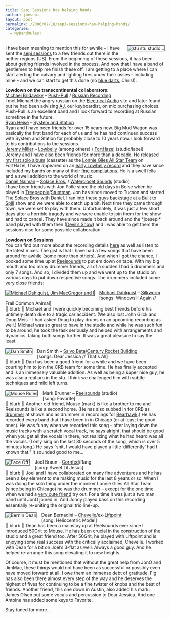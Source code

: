 ```yaml
---
title: Sepi Sessions has helping hands
author: joesepi
layout: post
permalink: /2006/07/18/sepi-sessions-has-helping-hands/
categories:
  - MyBandRules!
---
```

<img border="1" align="right" title="stu stu studio..." alt="stu stu studio..." style="margin: 0px 0px 15px 15px" src="http://pensamplivox.com/gallery/d/1510-2/rs_sepisessions083.jpg" />I have been meaning to mention this for awhile &#8211; I have sent the <a title="The sessions page" target="_blank" href="/sessions">sepi sessions</a> to a few friends out there in the nether regions (US). From the beginning of these sessions, it has been about getting friends involved in the process. And now that I have a band of gentlemen to help me finish these off, I am getting to a place where I can start alerting the calvary and lighting fires under their asses &#8211; including mine &#8211; and we can start to get this done (no <a title="Burn your ass!" target="_blank" href="http://www.urbandictionary.com/define.php?term=blue+dart">blue darts</a>, Chris!).

**Lowdown on the transcontinental collaborators:**  
<a title="MTAR - MySpace" target="_blank" style="text-decoration: underline" href="http://www.myspace.com/michaeltheangryrussian">Michael Bridavsky</a> &#8211; <a title="Push-Pull the band" target="_blank" href="http://www.myspace.com/pushpull">Push-Pull</a> / <a title="Not going here makes Michael Angry!" target="_blank" href="http://www.russianrecording.com/">Russian Recording</a>  
I met Michael the angry russian on the <a target="_blank" title="Don't go here - you'll ruin it." href="http://www.electrical.com">Electrical Audio</a> site and later found out he had been advising <a target="_blank" title="Keytard" href="http://www.myspace.com/allensears">AJ</a>, our keyboardist, on mic purchasing choices. Push-Pull is an excellent band and I look forward to recording at Russian sometime in the future.  
<a target="_blank" title="A dude" style="text-decoration: underline" href="http://myspace.com/rfkheise"> Ryan Heise</a> &#8211; <a target="_blank" title="A rock band for the now" href="http://www.systemandstation.net">System and Station</a>  
Ryan and I have been friends for over 15 years now. Big Mud Wagon was basically the first band for each of us and he has had continued success with System and Station for probably close to 10 years now. I look forward to his contributions to the sessions.  
<a target="_blank" title="dude!" style="text-decoration: underline" href="http://www.myspace.com/jfb"> Jeremy Miller</a> &#8211; <a target="_blank" title="Lowbelly" href="http://www.forthazel.com/lowbelly.html">Lowbelly</a> (among others) / <a target="_blank" title="Boise's greatest record label" href="http://www.forthazel.com">FortHazel</a> (studio/label)  
Jeremy and I have also been friends for more than a decade. He released <a target="_blank" title="without frames" href="http://www.forthazel.com/catalog/fhm021.html">my first solo album</a> (cassette) as the <a title="The one and only..." target="_blank" href="http://pensamplivox.com/sepi/js-holeshot.html">Lonnie Giles All Star Team</a> on FortHazel, I have appeared on an <a title="need frames" target="_blank" href="http://www.forthazel.com/catalog/fhm020.html">early Lowbelly record</a> and they have since included my bands on many of their <a title="Here - FortHazel Comp featuring Friends of Enemies" target="_blank" href="http://www.forthazel.com/catalog/fhm018.html">fine compilations</a>. He is a swell fella and a swell addition to the world of music.  
<span style="text-decoration: underline">Daniel Naiman</span> &#8211; <a target="_blank" title="What a great rock band!" href="http://www.thesolacebros.com">Solace Bros.</a> / <a target="_blank" title="Professional Audio Production in Tucson AZ" href="http://www.wcsounds.com">Watercloset Sounds</a> (studio)  
I have been friends with Jon Polle since the old days in Boise when he played in <a title="No Mouth Pipetting" target="_blank" href="http://myspace.com/treepeoplefanpage">Treepeople</a>/<a title="Stuntman on Epitonic" target="_blank" href="http://www.epitonic.com/index.jsp?refer=http%3A%2F%2Fwww.epitonic.com%2Fartists%2Fstuntman.html">Stuntman</a>. Jon has since moved to Tucson and started The Solace Bros with Daniel. I ran into these guys backstage at a <a title="Built to Rule!!" target="_blank" href="http://www.builttospill.com">Built to Spill</a> show and we were able to catch up a bit. Next time they came through town, we were set to play with them. Unfortunately, it was just a few short days after a horrible tragedy and we were unable to join them for the show and had to cancel. They have since made it back around and the \*joesepi\* band played with them then (<a title="6/6/6" target="_blank" href="http://www.joesepi.com/gallery/v/shows/elboroom_666/">Devil&#8217;s Show</a>) and I was able to get them the sessions disc for some possible collaboration.

**Lowdown on Sessions**  
You can find out more about the recording details <a target="_blank" title="go sessions" href="/sessions">here</a> as well as listen to the latest mixes. The gist is that I have had a few songs that have been around for awhile (some more than others). And when I got the chance, I booked some time up at <a target="_blank" title="Mouse and Fig Rule!!" href="http://www.reelsoundschicago.com">Reelsounds</a> to put em down on tape. With my big mouth and too many drummer friends, all of a sudden I had 5 drummers and only 7 songs. And so, I divided them up and we went up to the studio on various days to put down respective songs. The drummers included some very close friends:

<img border="1" align="left" style="margin: 0px 15px 15px 0px" title="Michael Dahlquist, Jim MacGregor and I" alt="Michael Dahlquist, Jim MacGregor and I" src="http://pensamplivox.com/gallery/d/1380-2/rs_sepisessions018.jpg" /><a target="_blank" title="Miss him so much" href="http://www.dougjohnmichael.com"> Michael Dahlquist</a> &#8211; <a target="_blank" title="Love the Worm!!" href="http://www.silkworm.net">Silkworm</a>  
[songs: Windowsill Again // Frail Common Animal]  
|| blurb || Michael and I were quickly becoming best friends before his untimely death due to a tragic car accident. (We also lost John Glick and Doug Meis &#8211; I had asked Doug to play drums on an upcoming recording as well.) Michael was so great to have in the studio and while he was such fun to be around, he took the task seriously and helped with arrangements and dynamics, taking both songs further. It was a great pleasure to say the least.<br clear="all" />

<img border="1" align="left" style="margin: 0px 15px 15px 0px" title="Dan Smith" alt="Dan Smith" src="http://pensamplivox.com/gallery/d/1476-2/rs_sepisessions066.jpg" /> Dan Smith &#8211; <a target="_blank" title="Machine vs. Man // Sean vs. Dan" href="http://www.salvobeta.com">Salvo Beta</a>/<a target="_blank" title="LeftyRock" href="http://www.pensamplivox.com/crb">Century Rocket Building</a>  
[songs: Dear Jessica // That's All]  
|| blurb || Dan has been a good friend for a while and we have been courting him to join the CRB team for some time. He has finally accepted and is an immensely valuable addition. As well as being a super nice guy, he was also a real pro in the stu. I think we challenged him with subtle techniques and mild left turns.<br clear="all" />

<img border="1" align="left" style="margin: 0px 15px 15px 0px" title="Mouse Rules" src="http://pensamplivox.com/gallery/d/1406-2/rs_sepisessions031.jpg" />Mark Brunner &#8211; <a target="_blank" title="my second home" href="http://www.reelsoundschicago.com">Reelsounds</a> (studio)  
[song: Favorite]  
|| blurb || Another old friend, Mouse (mark) is like a brother to me and Reelsounds is like a second home. (He has also subbed in for CRB as <a title="The face" target="_blank" href="http://pensamplivox.com/gallery/v/pontiac_crb_cornfed/pontiac_09.jpg.html">drummer</a> at shows and as drummer in recordings for <a target="_blank" title="B E A R H A W K ! ! !" href="http://www.pensamplivox.com/bearhawk">Bearhawk</a>.) He has recorded every band that I have been in in Chicago (or at least the good ones). He was funny when we recorded this song &#8211; after laying down the music tracks with a scratch vocal track, he says alright, that should be good when you get all the vocals in there, not realizing what he had heard was all the vocals. (I only sing on the last 30 seconds of the song, which is over 5 minutes long.) He says &#8220;shit, I would have played a little &#8216;differently&#8217; had I known that.&#8221; It sounded good to me&#8230;<br clear="all" />

<img border="1" align="left" alt="Face Off!" style="margin: 0px 15px 15px 0px" title="Face Off!" src="http://pensamplivox.com/gallery/d/899-2/pontiac_06.jpg" />Joel Braun &#8211; <a target="_blank" title="CornFed" href="http://www.freemarvin.com">Cornfed</a>/Rang  
[song: Sweet Lil Jesus]  
|| blurb || Joel and I have collaborated on many fine adventures and he has been a key element to me making music for the last 8 years or so. When I was doing the solo thing under the moniker Lonnie Giles All Star Team (since being in Chicago) he was the drummer &#8211; except for the one time when we had a <a target="_blank" title="I love Danni (and Tim too)" href="http://sinropas.com/PHOTOS.HTM">very cute friend</a> try out. For a time it was just a two man band until JonO joined in. And Jonny played bass on this recording essentially re-uniting the original trio line-up.<br clear="all" />

<img border="1" align="left" alt="Bernin Dean" style="margin: 0px 15px 15px 0px" title="Bernin Dean" src="http://pensamplivox.com/gallery/d/1400-2/rs_sepisessions028.jpg" />Dean Bernadini &#8211; <a target="_blank" title="Chevelle" href="http://www.chevelleinc.com">Chevelle</a>/ex-<a target="_blank" title="Liftpoint" href="http://www.liftpoint1.com">Liftpoint</a>  
[song: Heliocentric Model]  
|| blurb || Dean has been a mainstay up at Reelsounds ever since I introduced <a target="_blank" title="Stacey's blog!!" href="http://mommymoshpit.blogspot.com/">50Grit</a> to Mouse. He has been crucial in the construction of the studio and a great friend too. After 50Grit, he played with Liftpoint and is enjoying some real success with the critically acclaimed, Chevelle. I worked with Dean for a bit on Joel&#8217;s 3-flat as well. Always a good guy. And he helped re-arrange this song elevating it to new heights.

Of course, it must be mentioned that without the great help from JonO and JimMac, these things would not have been as successful or possibly even have moved forward at all. I owe them an immense debt of gratitude. Fig has also been there almost every step of the way and he deserves the highest of fives for continuing to be a fine twister of knobs and the best of friends. Another friend, this one down in Austin, also added his mark: James Olsen put some vocals and percussion to Dear Jessica. And one Antoine has added some keys to Favorite.

Stay tuned for more&#8230;